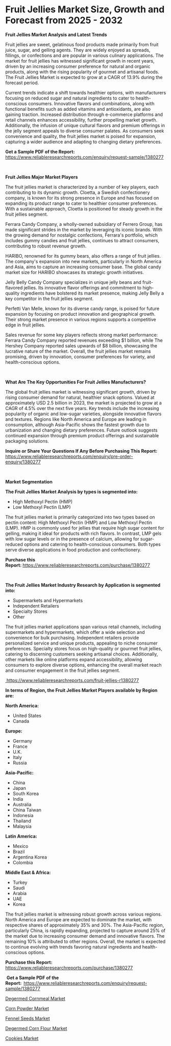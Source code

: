 <p><h1>Fruit Jellies Market Size, Growth and Forecast from 2025 - 2032</h1></p><p><strong>Fruit Jellies Market Analysis and Latest Trends</strong></p>
<p><p>Fruit jellies are sweet, gelatinous food products made primarily from fruit juice, sugar, and gelling agents. They are widely enjoyed as spreads, fillings, or confections and are popular in various culinary applications. The market for fruit jellies has witnessed significant growth in recent years, driven by an increasing consumer preference for natural and organic products, along with the rising popularity of gourmet and artisanal foods. The Fruit Jellies Market is expected to grow at a CAGR of 13.9% during the forecast period.</p><p>Current trends indicate a shift towards healthier options, with manufacturers focusing on reduced sugar and natural ingredients to cater to health-conscious consumers. Innovative flavors and combinations, along with functional benefits such as added vitamins and antioxidants, are also gaining traction. Increased distribution through e-commerce platforms and retail channels enhances accessibility, further propelling market growth. Additionally, the infusion of unique cultural flavors and premium offerings in the jelly segment appeals to diverse consumer palates. As consumers seek convenience and quality, the fruit jellies market is poised for expansion, capturing a wider audience and adapting to changing dietary preferences.</p></p>
<p><strong>Get a Sample PDF of the Report:&nbsp;</strong> <a href="https://www.reliableresearchreports.com/enquiry/request-sample/1380277?utm_campaign=120&utm_medium=2&utm_source=Github&utm_content=ia&utm_term=14022025&utm_id=fruit-jellies">https://www.reliableresearchreports.com/enquiry/request-sample/1380277</a></p>
<p>&nbsp;</p>
<p><strong>Fruit Jellies Major Market Players</strong></p>
<p><p>The fruit jellies market is characterized by a number of key players, each contributing to its dynamic growth. Cloetta, a Swedish confectionery company, is known for its strong presence in Europe and has focused on expanding its product range to cater to healthier consumer preferences. With a sustainable approach, Cloetta is positioned for steady growth in the fruit jellies segment.</p><p>Ferrara Candy Company, a wholly-owned subsidiary of Ferrero Group, has made significant strides in the market by leveraging its iconic brands. With the growing demand for nostalgic confections, Ferrara's portfolio, which includes gummy candies and fruit jellies, continues to attract consumers, contributing to robust revenue growth.</p><p>HARIBO, renowned for its gummy bears, also offers a range of fruit jellies. The company's expansion into new markets, particularly in North America and Asia, aims to capture an increasing consumer base. The global candy market size for HARIBO showcases its strategic growth initiatives.</p><p>Jelly Belly Candy Company specializes in unique jelly beans and fruit-flavored jellies. Its innovative flavor offerings and commitment to high-quality ingredients have bolstered its market presence, making Jelly Belly a key competitor in the fruit jellies segment.</p><p>Perfetti Van Melle, known for its diverse candy range, is poised for future expansion by focusing on product innovation and geographical growth. Their strong market presence in various regions supports a competitive edge in fruit jellies.</p><p>Sales revenue for some key players reflects strong market performance: Ferrara Candy Company reported revenues exceeding $1 billion, while The Hershey Company reported sales upwards of $8 billion, showcasing the lucrative nature of the market. Overall, the fruit jellies market remains promising, driven by innovation, consumer preferences for variety, and health-conscious options.</p></p>
<p>&nbsp;</p>
<p><strong>What Are The Key Opportunities For Fruit Jellies Manufacturers?</strong></p>
<p><p>The global fruit jellies market is witnessing significant growth, driven by rising consumer demand for natural, healthier snack options. Valued at approximately USD 2.5 billion in 2023, the market is projected to grow at a CAGR of 4.5% over the next five years. Key trends include the increasing popularity of organic and low-sugar varieties, alongside innovative flavors and textures. Regions like North America and Europe are leading in consumption, although Asia-Pacific shows the fastest growth due to urbanization and changing dietary preferences. Future outlook suggests continued expansion through premium product offerings and sustainable packaging solutions.</p></p>
<p><strong>Inquire or Share Your Questions If Any Before Purchasing This Report:</strong> <a href="https://www.reliableresearchreports.com/enquiry/pre-order-enquiry/1380277?utm_campaign=120&utm_medium=2&utm_source=Github&utm_content=ia&utm_term=14022025&utm_id=fruit-jellies">https://www.reliableresearchreports.com/enquiry/pre-order-enquiry/1380277</a></p>
<p>&nbsp;</p>
<p><strong>Market Segmentation</strong></p>
<p><strong>The Fruit Jellies Market Analysis by types is segmented into:</strong></p>
<p><ul><li>High Methoxyl Pectin (HMP)</li><li>Low Methoxyl Pectin (LMP)</li></ul></p>
<p><p>The fruit jellies market is primarily categorized into two types based on pectin content: High Methoxyl Pectin (HMP) and Low Methoxyl Pectin (LMP). HMP is commonly used for jellies that require high sugar content for gelling, making it ideal for products with rich flavors. In contrast, LMP gels with low sugar levels or in the presence of calcium, allowing for sugar-reduced options and catering to health-conscious consumers. Both types serve diverse applications in food production and confectionery.</p></p>
<p><strong>Purchase this Report:&nbsp;</strong><a href="https://www.reliableresearchreports.com/purchase/1380277?utm_campaign=120&utm_medium=2&utm_source=Github&utm_content=ia&utm_term=14022025&utm_id=fruit-jellies">https://www.reliableresearchreports.com/purchase/1380277</a></p>
<p>&nbsp;</p>
<p><strong>The Fruit Jellies Market Industry Research by Application is segmented into:</strong></p>
<p><ul><li>Supermarkets and Hypermarkets</li><li>Independent Retailers</li><li>Specialty Stores</li><li>Other</li></ul></p>
<p><p>The fruit jellies market applications span various retail channels, including supermarkets and hypermarkets, which offer a wide selection and convenience for bulk purchasing. Independent retailers provide personalized service and unique products, appealing to niche consumer preferences. Specialty stores focus on high-quality or gourmet fruit jellies, catering to discerning customers seeking artisanal choices. Additionally, other markets like online platforms expand accessibility, allowing consumers to explore diverse options, enhancing the overall market reach and consumer engagement in the fruit jellies segment.</p></p>
<p><a href="https://www.reliableresearchreports.com/fruit-jellies-r1380277?utm_campaign=120&utm_medium=2&utm_source=Github&utm_content=ia&utm_term=14022025&utm_id=fruit-jellies">&nbsp;https://www.reliableresearchreports.com/fruit-jellies-r1380277</a></p>
<p><strong>In terms of Region, the Fruit Jellies Market Players available by Region are:</strong></p>
<p>
    <p> <strong> North America: </strong>
        <ul>
            <li>United States</li>
            <li>Canada</li>
        </ul>
        </p> 
    <p> <strong> Europe: </strong>
        <ul>
            <li>Germany</li>
            <li>France</li>
            <li>U.K.</li>
            <li>Italy</li>
            <li>Russia</li>
        </ul>
        </p> 
    <p> <strong> Asia-Pacific: </strong>
        <ul>
            <li>China</li>
            <li>Japan</li>
            <li>South Korea</li>
            <li>India</li>
            <li>Australia</li>
            <li>China Taiwan</li>
            <li>Indonesia</li>
            <li>Thailand</li>
            <li>Malaysia</li>
        </ul>
        </p> 
    <p> <strong> Latin America: </strong>
        <ul>
            <li>Mexico</li>
            <li>Brazil</li>
            <li>Argentina Korea</li>
            <li>Colombia</li>
        </ul>
        </p> 
    <p> <strong> Middle East & Africa: </strong>
        <ul>
            <li>Turkey</li>
            <li>Saudi</li>
            <li>Arabia</li>
            <li>UAE</li>
            <li>Korea</li>
        </ul>
    </p>
    </p>
<p><p>The fruit jellies market is witnessing robust growth across various regions. North America and Europe are expected to dominate the market, with respective shares of approximately 35% and 30%. The Asia-Pacific region, particularly China, is rapidly expanding, projected to capture around 25% of the market due to increasing consumer demand and innovative flavors. The remaining 10% is attributed to other regions. Overall, the market is expected to continue evolving with trends favoring natural ingredients and health-conscious options.</p></p>
<p><strong>Purchase this Report: </strong><a href="https://www.reliableresearchreports.com/purchase/1380277?utm_campaign=120&utm_medium=2&utm_source=Github&utm_content=ia&utm_term=14022025&utm_id=fruit-jellies">https://www.reliableresearchreports.com/purchase/1380277</a></p>
<p>&nbsp;<strong>Get a Sample PDF of the Report:&nbsp;&nbsp;</strong><a href="https://www.reliableresearchreports.com/enquiry/request-sample/1380277?utm_campaign=120&utm_medium=2&utm_source=Github&utm_content=ia&utm_term=14022025&utm_id=fruit-jellies">https://www.reliableresearchreports.com/enquiry/request-sample/1380277</a></p>
<p><strong></strong></p>
<p><p><a href="https://github.com/ngozudapshi/Market-Research-Report-List-1/blob/main/degermed-cornmeal-market.md?utm_campaign=120&utm_medium=2&utm_source=Github&utm_content=ia&utm_term=14022025&utm_id=fruit-jellies">Degermed Cornmeal Market</a></p><p><a href="https://github.com/vitrilaoire/Market-Research-Report-List-1/blob/main/corn-powder-market.md?utm_campaign=120&utm_medium=2&utm_source=Github&utm_content=ia&utm_term=14022025&utm_id=fruit-jellies">Corn Powder Market</a></p><p><a href="https://github.com/scaseiargas/Market-Research-Report-List-1/blob/main/fennel-seeds-market.md?utm_campaign=120&utm_medium=2&utm_source=Github&utm_content=ia&utm_term=14022025&utm_id=fruit-jellies">Fennel Seeds Market</a></p><p><a href="https://github.com/namaqbagels64/Market-Research-Report-List-1/blob/main/degermed-corn-flour-market.md?utm_campaign=120&utm_medium=2&utm_source=Github&utm_content=ia&utm_term=14022025&utm_id=fruit-jellies">Degermed Corn Flour Market</a></p><p><a href="https://github.com/ramraomeyie/Market-Research-Report-List-1/blob/main/cookies-market.md?utm_campaign=120&utm_medium=2&utm_source=Github&utm_content=ia&utm_term=14022025&utm_id=fruit-jellies">Cookies Market</a></p></p>